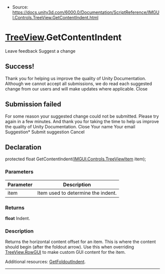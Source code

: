 * Source: https://docs.unity3d.com/6000.0/Documentation/ScriptReference/IMGUI.Controls.TreeView.GetContentIndent.html

#  [TreeView](https://docs.unity3d.com/6000.0/Documentation/ScriptReference/IMGUI.Controls.TreeView.html).GetContentIndent
Leave feedback
Suggest a change
## Success!
Thank you for helping us improve the quality of Unity Documentation. Although we cannot accept all submissions, we do read each suggested change from our users and will make updates where applicable.
Close
## Submission failed
For some reason your suggested change could not be submitted. Please <a>try again</a> in a few minutes. And thank you for taking the time to help us improve the quality of Unity Documentation.
Close
Your name Your email Suggestion* Submit suggestion
Cancel
## Declaration
protected float GetContentIndent([IMGUI.Controls.TreeViewItem](https://docs.unity3d.com/6000.0/Documentation/ScriptReference/IMGUI.Controls.TreeViewItem.html) item); 
### Parameters
Parameter | Description  
---|---  
item | Item used to determine the indent.  
### Returns
**float** Indent. 
### Description
Returns the horizontal content offset for an item. This is where the content should begin (after the foldout arrow).
Use this when overriding [TreeView.RowGUI](https://docs.unity3d.com/6000.0/Documentation/ScriptReference/IMGUI.Controls.TreeView.RowGUI.html) to make custom GUI content for the item.  
  
Additional resources: [GetFoldoutIndent](https://docs.unity3d.com/6000.0/Documentation/ScriptReference/IMGUI.Controls.TreeView.GetFoldoutIndent.html).
* * *
